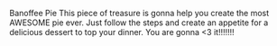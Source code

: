 Banoffee Pie 
This piece of treasure is gonna help you create the most AWESOME pie ever. Just follow the steps and create an appetite for a delicious dessert to top your dinner. You are gonna <3 it!!!!!!!


